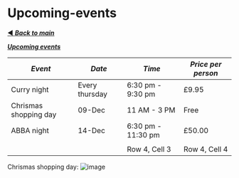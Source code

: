 # Upcoming-events
[◄ ***Back to main***](https://botleigh-grange.github.io/Home/) 

<ins>***Upcoming events***</ins>

| ***Event*** | ***Date*** | ***Time*** | ***Price per person*** |
|----------|----------|----------|----------|
| Curry night | Every thursday | 6:30 pm - 9:30 pm | £9.95 |
| Chrismas shopping day | 09-Dec | 11 AM - 3 PM  | Free |
| ABBA night | 14-Dec | 6:30 pm - 11:30 pm | £50.00 |
|  |  |  |  |
|  |  | Row 4, Cell 3 | Row 4, Cell 4 |


Chrismas shopping day:
![image](https://github.com/kim2015hamhe/Upcoming-events/assets/151997230/e67258bb-1406-43eb-9487-6783160beaa8)



